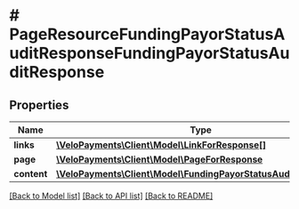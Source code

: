 # # PageResourceFundingPayorStatusAuditResponseFundingPayorStatusAuditResponse

## Properties

Name | Type | Description | Notes
------------ | ------------- | ------------- | -------------
**links** | [**\VeloPayments\Client\Model\LinkForResponse[]**](LinkForResponse.md) |  | [optional] 
**page** | [**\VeloPayments\Client\Model\PageForResponse**](PageForResponse.md) |  | [optional] 
**content** | [**\VeloPayments\Client\Model\FundingPayorStatusAuditResponse[]**](FundingPayorStatusAuditResponse.md) |  | [optional] 

[[Back to Model list]](../../README.md#documentation-for-models) [[Back to API list]](../../README.md#documentation-for-api-endpoints) [[Back to README]](../../README.md)


